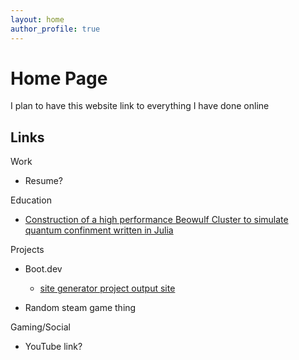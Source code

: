 ```yaml
---
layout: home
author_profile: true
---
```

# Home Page

I plan to have this website link to everything I have done online

## Links

Work

- Resume?

Education

- [Construction of a high performance Beowulf Cluster to simulate quantum confinment written in Julia](julia_beowulf)

Projects

- Boot.dev
    - [site generator project output site](site-generator)

- Random steam game thing

Gaming/Social

- YouTube link?